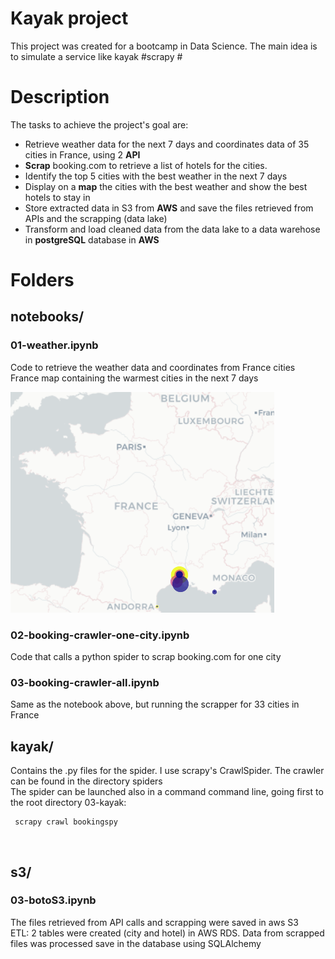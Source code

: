 # Kayak project

This project was created for a bootcamp in Data Science. The main idea is to simulate a service like kayak
#scrapy #

# Description

The tasks to achieve the project's goal are:

- Retrieve weather data for the next 7 days and coordinates data of 35 cities in France, using 2 **API**
- **Scrap** booking.com to retrieve a list of hotels for the cities.
- Identify the top 5 cities with the best weather in the next 7 days
- Display on a **map** the cities with the best weather and show the best hotels to stay in
- Store extracted data in S3 from **AWS** and save the files retrieved from APIs and the scrapping (data lake)
- Transform and load cleaned data from the data lake to a data warehose in **postgreSQL** database in **AWS** 


# Folders

## notebooks/

### 01-weather.ipynb

Code to retrieve the weather data and coordinates from France cities
France map containing the warmest cities in the next 7 days

![Map](./reports/figures/exmap.PNG)

### 02-booking-crawler-one-city.ipynb

Code that calls a python spider to scrap booking.com for one city

### 03-booking-crawler-all.ipynb

Same as the notebook above, but running the scrapper for 33 cities in France


## kayak/

Contains the .py files for the spider. I use scrapy's CrawlSpider. The crawler can be found in the directory spiders<br>
The spider can be launched also in a command command line, going first to the root directory 03-kayak: <br>

```
 scrapy crawl bookingspy
```

<br>

## s3/

### 03-botoS3.ipynb

The files retrieved from API calls and scrapping were saved in aws S3<br>
ETL: 2 tables were created (city and hotel) in AWS RDS. Data from scrapped files was processed save in the database using SQLAlchemy

